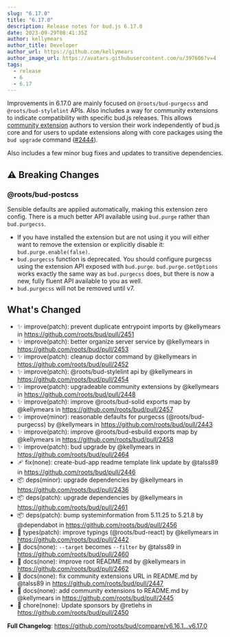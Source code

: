 ```yaml
---
slug: "6.17.0"
title: "6.17.0"
description: Release notes for bud.js 6.17.0
date: 2023-09-29T08:41:35Z
author: kellymears
author_title: Developer
author_url: https://github.com/kellymears
author_image_url: https://avatars.githubusercontent.com/u/397606?v=4
tags:
  - release
  - 6
  - 6.17
---
```


<!--This file is generated-->

Improvements in 6.17.0 are mainly focused on `@roots/bud-purgecss` and `@roots/bud-stylelint` APIs. Also includes a way for community extensions to indicate compatibility with specific bud.js releases. This allows [community extension](https://github.com/roots/bud#community-extensions) authors to version their work independently of bud.js core and for users to update extensions along with core packages using the `bud upgrade` command ([#2444](https://github.com/roots/bud/issues/2444)).

<!--truncate-->

Also includes a few minor bug fixes and updates to transitive dependencies.

## ⚠️ Breaking Changes

### @roots/bud-postcss

Sensible defaults are applied automatically, making this extension zero config. There is a much better API available using `bud.purge` rather than `bud.purgecss`. 

- lf you have installed the extension but are not using it you will either want to remove the extension or explicitly disable it: `bud.purge.enable(false)`.
- `bud.purgecss` function is deprecated. You should configure purgecss using the extension API exposed with `bud.purge`. `bud.purge.setOptions` works exactly the same way as `bud.purgecss` does, but there is now a new, fully fluent API available to you as well.
- `bud.purgecss` will not be removed until v7.

## What's Changed

* ✨ improve(patch): prevent duplicate entrypoint imports by @kellymears in https://github.com/roots/bud/pull/2451
* ✨ improve(patch): better organize server service by @kellymears in https://github.com/roots/bud/pull/2453
* ✨ improve(patch): cleanup doctor command by @kellymears in https://github.com/roots/bud/pull/2452
* ✨ improve(patch): @roots/bud-stylelint api by @kellymears in https://github.com/roots/bud/pull/2454
* ✨ improve(patch): upgradeable community extensions by @kellymears in https://github.com/roots/bud/pull/2448
* ✨ improve(patch): improve @roots/bud-solid exports map by @kellymears in https://github.com/roots/bud/pull/2457
* ✨ improve(minor): reasonable defaults for purgecss (@roots/bud-purgecss) by @kellymears in https://github.com/roots/bud/pull/2443
* ✨ improve(patch): improve @roots/bud-esbuild exports map by @kellymears in https://github.com/roots/bud/pull/2458
* ✨ improve(patch): bud upgrade by @kellymears in https://github.com/roots/bud/pull/2464
* 🩹 fix(none): create-bud-app readme template link update by @talss89 in https://github.com/roots/bud/pull/2446
* 📦 deps(minor): upgrade dependencies by @kellymears in https://github.com/roots/bud/pull/2436
* 📦 deps(patch): upgrade dependencies by @kellymears in https://github.com/roots/bud/pull/2461
* 📦 deps(patch): bump systeminformation from 5.11.25 to 5.21.8 by @dependabot in https://github.com/roots/bud/pull/2456
* 📁 types(patch): improve typings (@roots/bud-react) by @kellymears in https://github.com/roots/bud/pull/2442
* 📕 docs(none): `--target` becomes `--filter` by @talss89 in https://github.com/roots/bud/pull/2460
* 📕 docs(none): improve root README.md by @kellymears in https://github.com/roots/bud/pull/2462
* 📕 docs(none): fix community extensions URL in README.md by @talss89 in https://github.com/roots/bud/pull/2447
* 📕 docs(none): add community extensions to README.md by @kellymears in https://github.com/roots/bud/pull/2445
* 🧹 chore(none): Update sponsors by @retlehs in https://github.com/roots/bud/pull/2450

**Full Changelog**: https://github.com/roots/bud/compare/v6.16.1...v6.17.0
